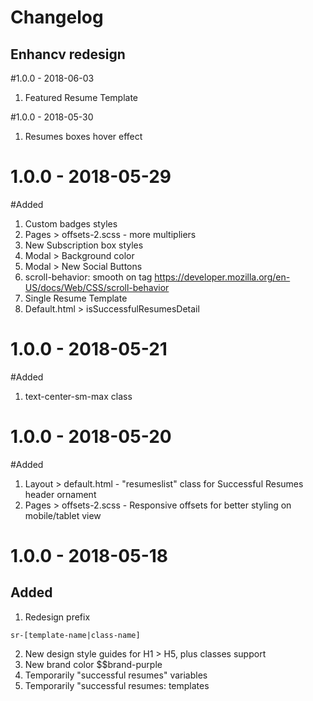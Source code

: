 
# Changelog 
## Enhancv redesign

#1.0.0 - 2018-06-03 
1. Featured Resume Template 

#1.0.0 - 2018-05-30 
1. Resumes boxes hover effect 

# 1.0.0 - 2018-05-29
#Added 
1. Custom badges styles 
2. Pages > offsets-2.scss  - more multipliers
3. New Subscription box styles 
4. Modal > Background color
5. Modal > New Social Buttons 
6. scroll-behavior: smooth on <html> tag  https://developer.mozilla.org/en-US/docs/Web/CSS/scroll-behavior
7. Single Resume Template 
8. Default.html > isSuccessfulResumesDetail  

# 1.0.0 - 2018-05-21
#Added 
1. text-center-sm-max class

# 1.0.0 - 2018-05-20
#Added 
1. Layout > default.html   - "resumeslist" class for Successful Resumes header ornament
2. Pages  > offsets-2.scss -  Responsive offsets for better styling on mobile/tablet view

# 1.0.0 - 2018-05-18
## Added 
1. Redesign prefix 
``` 
sr-[template-name|class-name]
```
2. New design style guides for H1 > H5, plus classes support 
3. New brand color $$brand-purple 
4. Temporarily "successful resumes" variables 
5. Temporarily "successful resumes: templates 
